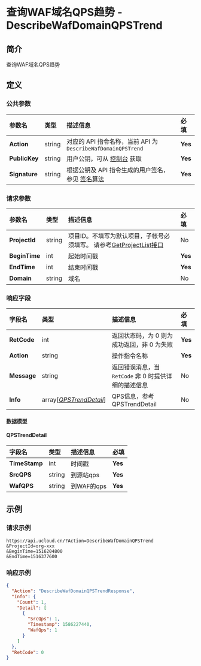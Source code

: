 # 查询WAF域名QPS趋势 - DescribeWafDomainQPSTrend

## 简介

查询WAF域名QPS趋势








## 定义

### 公共参数

| 参数名 | 类型 | 描述信息 | 必填 |
|:---|:---|:---|:---|
| **Action**     | string  | 对应的 API 指令名称，当前 API 为 `DescribeWafDomainQPSTrend`                        | **Yes** |
| **PublicKey**  | string  | 用户公钥，可从 [控制台](https://console.ucloud.cn/uapi/apikey) 获取                                             | **Yes** |
| **Signature**  | string  | 根据公钥及 API 指令生成的用户签名，参见 [签名算法](api/summary/signature.md)  | **Yes** |

### 请求参数

| 参数名 | 类型 | 描述信息 | 必填 |
|:---|:---|:---|:---|
| **ProjectId** | string | 项目ID。不填写为默认项目，子帐号必须填写。 请参考[GetProjectList接口](api/summary/get_project_list) |No|
| **BeginTime** | int | 起始时间戳 |**Yes**|
| **EndTime** | int | 结束时间戳 |**Yes**|
| **Domain** | string | 域名 |No|

### 响应字段

| 字段名 | 类型 | 描述信息 | 必填 |
|:---|:---|:---|:---|
| **RetCode** | int | 返回状态码，为 0 则为成功返回，非 0 为失败 |**Yes**|
| **Action** | string | 操作指令名称 |**Yes**|
| **Message** | string | 返回错误消息，当 `RetCode` 非 0 时提供详细的描述信息 |No|
| **Info** | array[[*QPSTrendDetail*](#QPSTrendDetail)] | QPS信息，参考QPSTrendDetail |No|

#### 数据模型


#### QPSTrendDetail

| 字段名 | 类型 | 描述信息 | 必填 |
|:---|:---|:---|:---|
| **TimeStamp** | int | 时间戳 |**Yes**|
| **SrcQPS** | string | 到源站qps |**Yes**|
| **WafQPS** | string | 到WAF的qps |**Yes**|

## 示例

### 请求示例
    
```
https://api.ucloud.cn/?Action=DescribeWafDomainQPSTrend
&ProjectId=org-xxx
&BeginTime=1516204800
&EndTime=1516377600
```

### 响应示例
    
```json
{
  "Action": "DescribeWafDomainQPSTrendResponse",
  "Info": {
    "Count": 1,
    "Detail": [
      {
        "SrcQps": 1,
        "Timestamp": 1586227440,
        "WafQps": 1
      }
    ]
  },
  "RetCode": 0
}
```





